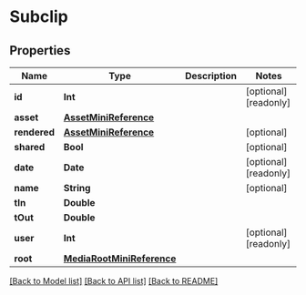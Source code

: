 # Subclip

## Properties

Name | Type | Description | Notes
------------ | ------------- | ------------- | -------------
**id** | **Int** |  | [optional] [readonly] 
**asset** | [**AssetMiniReference**](AssetMiniReference.md) |  | 
**rendered** | [**AssetMiniReference**](AssetMiniReference.md) |  | [optional] 
**shared** | **Bool** |  | [optional] 
**date** | **Date** |  | [optional] [readonly] 
**name** | **String** |  | [optional] 
**tIn** | **Double** |  | 
**tOut** | **Double** |  | 
**user** | **Int** |  | [optional] [readonly] 
**root** | [**MediaRootMiniReference**](MediaRootMiniReference.md) |  | 

[[Back to Model list]](../#documentation-for-models) [[Back to API list]](../#documentation-for-api-endpoints) [[Back to README]](../)


